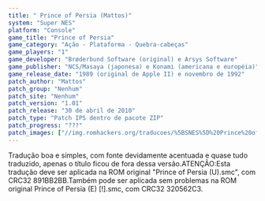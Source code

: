 ```yaml
---
title: " Prince of Persia (Mattos)"
system: "Super NES"
platform: "Console"
game_title: "Prince of Persia"
game_category: "Ação - Plataforma - Quebra-cabeças"
game_players: "1"
game_developer: "Brøderbund Software (original) e Arsys Software"
game_publisher: "NCS/Masaya (japonesa) e Konami (americana e européia)"
game_release_date: "1989 (original de Apple II) e novembro de 1992"
patch_author: "Mattos"
patch_group: "Nenhum"
patch_site: "Nenhum"
patch_version: "1.01"
patch_release: "30 de abril de 2010"
patch_type: "Patch IPS dentro de pacote ZIP"
patch_progress: "???"
patch_images: ["//img.romhackers.org/traducoes/%5BSNES%5D%20Prince%20of%20Persia%20-%20Mattos%20-%201.png","//img.romhackers.org/traducoes/%5BSNES%5D%20Prince%20of%20Persia%20-%20Mattos%20-%201.01%20-%202.png","//img.romhackers.org/traducoes/%5BSNES%5D%20Prince%20of%20Persia%20-%20Mattos%20-%201.01%20-%203.png"]
---
```

Tradução boa e simples, com fonte devidamente acentuada e quase tudo traduzido, apenas o título ficou de fora dessa versão.ATENÇÃO:Esta tradução deve ser aplicada na ROM original "Prince of Persia (U).smc", com CRC32 891BB2BB.Também pode ser aplicada sem problemas na ROM original Prince of Persia (E) [!].smc, com CRC32 320562C3.